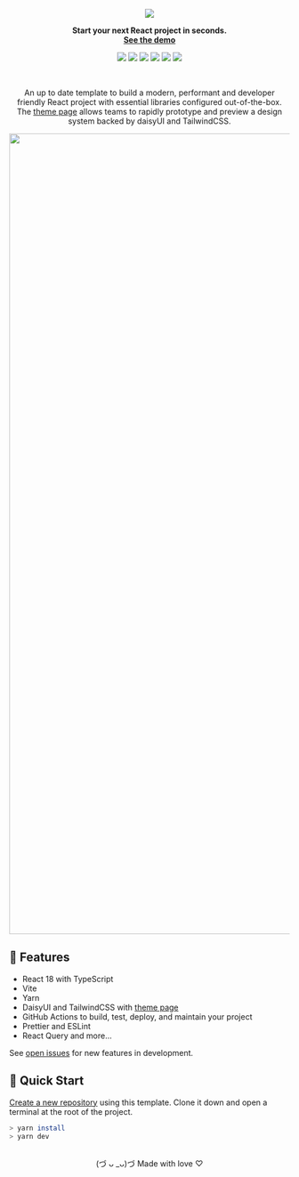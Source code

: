 <div align="center">

![][logo-url]

**Start your next React project in seconds.**\
**[See the demo][deployment]**

![][release]
![][build]
![][eslint&prettier]
![][last-commit]
![][closed-prs]
![][dependabot]

<br>

An up to date template to build a modern, performant and developer friendly React project with essential libraries configured out-of-the-box. The [theme page][deployment] allows teams to rapidly prototype and preview a design system backed by daisyUI and TailwindCSS.

<img width="1440" alt="image" src="https://user-images.githubusercontent.com/67953260/217753335-3393e954-9c64-4cf0-9223-ac67459c671c.png">


<br>

</div>

## 🌼 Features

- React 18 with TypeScript
- Vite
- Yarn
- DaisyUI and TailwindCSS with [theme page][deployment]
- GitHub Actions to build, test, deploy, and maintain your project
- Prettier and ESLint
- React Query and more...

See [open issues](https://github.com/nathanhettige/daisyui-starterkit/issues) for new features in development.

## 🚀 Quick Start

[Create a new repository](https://github.com/nathanhettige/daisyui-starterkit/generate) using this template. Clone it down and open a terminal at the root of the project.

```bash
> yarn install
> yarn dev
```

<br>
<div align="center">
(づ ᴗ _ᴗ)づ Made with love ♡
</div>

[closed-prs]: https://flat.badgen.net/github/closed-prs/nathanhettige/daisyui-starterkit
[build]: https://img.shields.io/github/actions/workflow/status/nathanhettige/daisyui-starterkit/build.yml?label=build&logo=vite&logoColor=%23FFFFFF&style=flat-square
[dependabot]: https://flat.badgen.net/github/dependabot/ubuntu/yaru
[deployment]: https://nathanhettige.github.io/daisyui-starterkit
[eslint&prettier]: https://img.shields.io/github/actions/workflow/status/nathanhettige/daisyui-starterkit/lint.yml?label=ESLint%20%26%20Prettier&logo=ESLint&style=flat-square
[logo-url]: ./public/Logo.svg
[last-commit]: https://flat.badgen.net/github/last-commit/nathanhettige/daisyui-starterkit/main
[open-issues]: https://flat.badgen.net/github/open-issues/nathanhettige/daisyui-starterkit
[release]: https://flat.badgen.net/github/release/nathanhettige/daisyui-starterkit
